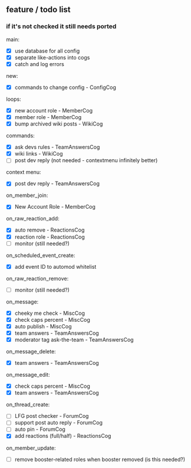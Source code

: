 ## feature / todo list
### if it's not checked it still needs ported

main:
- [x] use database for all config
- [x] separate like-actions into cogs
- [x] catch and log errors

new:
- [x] commands to change config - ConfigCog

loops:
- [x] new account role - MemberCog
- [x] member role - MemberCog
- [x] bump archived wiki posts - WikiCog

commands:
- [x] ask devs rules - TeamAnswersCog
- [x] wiki links - WikiCog
- [ ] post dev reply (not needed - contextmenu infinitely better)

context menu:
- [x] post dev reply - TeamAnswersCog

on_member_join:
- [x] New Account Role - MemberCog

on_raw_reaction_add:
- [x] auto remove  - ReactionsCog
- [x] reaction role - ReactionsCog
- [ ] monitor (still needed?)

on_scheduled_event_create:
- [x] add event ID to automod whitelist

on_raw_reaction_remove:
- [ ] monitor (still needed?)

on_message:
- [x] cheeky me check - MiscCog
- [x] check caps percent - MiscCog
- [x] auto publish - MiscCog
- [x] team answers - TeamAnswersCog
- [x] moderator tag ask-the-team - TeamAnswersCog

on_message_delete:
- [x] team answers - TeamAnswersCog

on_message_edit:
- [x] check caps percent - MiscCog
- [x] team answers - TeamAnswersCog

on_thread_create:
- [ ] LFG post checker - ForumCog
- [ ] support post auto reply - ForumCog
- [ ] auto pin - ForumCog
- [x] add reactions (full/half) - ReactionsCog

on_member_update:
- [ ] remove booster-related roles when booster removed (is this needed?)
